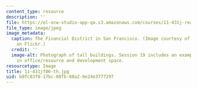 ```yaml
---
content_type: resource
description: ''
file: https://ol-ocw-studio-app-qa.s3.amazonaws.com/courses/11-431j-real-estate-finance-and-investment-fall-2006/b0fc83f017bc00fb88a20e24e3777297_11-431jf06-th.jpg
file_type: image/jpeg
image_metadata:
  caption: The Financial District in San Francisco. (Image courtesy of [Reven](http://www.flickr.com/photos/reven/369364168/)
    on Flickr.)
  credit: ''
  image-alt: Photograph of tall buildings. Session 19 includes an example of investment
    in office/resource and development space.
resourcetype: Image
title: 11-431jf06-th.jpg
uid: b0fc83f0-17bc-00fb-88a2-0e24e3777297
---
```


